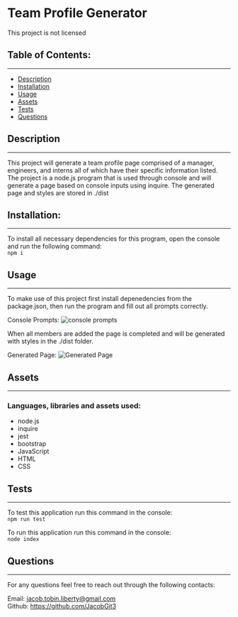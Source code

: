 
  # Team Profile Generator
  This project is not licensed

  ## Table of Contents:

  ---
  * [Description](#description)
  * [Installation](#installation)  
  * [Usage](#usage)  
  * [Assets](#assets)    
  * [Tests](#tests)  
  * [Questions](#questions)  

  ## Description

  ---
  This project will generate a team profile page comprised of a manager, engineers, and interns all of which have their specific information listed. The project is a node.js program that is used through console and will generate a page based on console inputs using inquire. The generated page and styles are stored in ./dist

  ## Installation:

  ---
  To install all necessary dependencies for this program,
  open the console and run the following command:  
  ```npm i```

  ## Usage

  ---
  To make use of this project first install depenedencies from the package.json, then run the program and fill out all prompts correctly.

  Console Prompts:
  ![console prompts](assets/console.png)

  When all members are added the page is completed and will be generated with styles in the ./dist folder.

  Generated Page:
  ![Generated Page](assets/page.png)

  ## Assets

  ---
  ### Languages, libraries and assets used:
  - node.js  
  - inquire  
  - jest 
  - bootstrap  
  - JavaScript  
  - HTML  
  - CSS

  ## Tests

  ---
  To test this application run this command in the console:  
  ```npm run test```

  To run this application run this command in the console:  
  ```node index```

  ## Questions

  ---
  For any questions feel free to reach out through the following contacts:  

  Email: jacob.tobin.liberty@gmail.com  
  Github: https://github.com/JacobGit3  
  